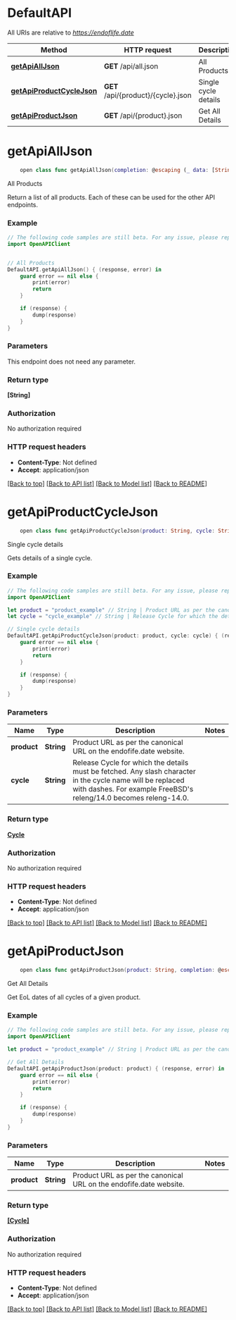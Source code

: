 # DefaultAPI

All URIs are relative to *https://endoflife.date*

Method | HTTP request | Description
------------- | ------------- | -------------
[**getApiAllJson**](DefaultAPI.md#getapialljson) | **GET** /api/all.json | All Products
[**getApiProductCycleJson**](DefaultAPI.md#getapiproductcyclejson) | **GET** /api/{product}/{cycle}.json | Single cycle details
[**getApiProductJson**](DefaultAPI.md#getapiproductjson) | **GET** /api/{product}.json | Get All Details


# **getApiAllJson**
```swift
    open class func getApiAllJson(completion: @escaping (_ data: [String]?, _ error: Error?) -> Void)
```

All Products

Return a list of all products. Each of these can be used for the other API endpoints.

### Example
```swift
// The following code samples are still beta. For any issue, please report via http://github.com/OpenAPITools/openapi-generator/issues/new
import OpenAPIClient


// All Products
DefaultAPI.getApiAllJson() { (response, error) in
    guard error == nil else {
        print(error)
        return
    }

    if (response) {
        dump(response)
    }
}
```

### Parameters
This endpoint does not need any parameter.

### Return type

**[String]**

### Authorization

No authorization required

### HTTP request headers

 - **Content-Type**: Not defined
 - **Accept**: application/json

[[Back to top]](#) [[Back to API list]](../README.md#documentation-for-api-endpoints) [[Back to Model list]](../README.md#documentation-for-models) [[Back to README]](../README.md)

# **getApiProductCycleJson**
```swift
    open class func getApiProductCycleJson(product: String, cycle: String, completion: @escaping (_ data: Cycle?, _ error: Error?) -> Void)
```

Single cycle details

Gets details of a single cycle.

### Example
```swift
// The following code samples are still beta. For any issue, please report via http://github.com/OpenAPITools/openapi-generator/issues/new
import OpenAPIClient

let product = "product_example" // String | Product URL as per the canonical URL on the endofife.date website.
let cycle = "cycle_example" // String | Release Cycle for which the details must be fetched. Any slash character in the cycle name will be replaced with dashes. For example FreeBSD's releng/14.0 becomes releng-14.0.

// Single cycle details
DefaultAPI.getApiProductCycleJson(product: product, cycle: cycle) { (response, error) in
    guard error == nil else {
        print(error)
        return
    }

    if (response) {
        dump(response)
    }
}
```

### Parameters

Name | Type | Description  | Notes
------------- | ------------- | ------------- | -------------
 **product** | **String** | Product URL as per the canonical URL on the endofife.date website. | 
 **cycle** | **String** | Release Cycle for which the details must be fetched. Any slash character in the cycle name will be replaced with dashes. For example FreeBSD&#39;s releng/14.0 becomes releng-14.0. | 

### Return type

[**Cycle**](Cycle.md)

### Authorization

No authorization required

### HTTP request headers

 - **Content-Type**: Not defined
 - **Accept**: application/json

[[Back to top]](#) [[Back to API list]](../README.md#documentation-for-api-endpoints) [[Back to Model list]](../README.md#documentation-for-models) [[Back to README]](../README.md)

# **getApiProductJson**
```swift
    open class func getApiProductJson(product: String, completion: @escaping (_ data: [Cycle]?, _ error: Error?) -> Void)
```

Get All Details

Get EoL dates of all cycles of a given product.

### Example
```swift
// The following code samples are still beta. For any issue, please report via http://github.com/OpenAPITools/openapi-generator/issues/new
import OpenAPIClient

let product = "product_example" // String | Product URL as per the canonical URL on the endofife.date website.

// Get All Details
DefaultAPI.getApiProductJson(product: product) { (response, error) in
    guard error == nil else {
        print(error)
        return
    }

    if (response) {
        dump(response)
    }
}
```

### Parameters

Name | Type | Description  | Notes
------------- | ------------- | ------------- | -------------
 **product** | **String** | Product URL as per the canonical URL on the endofife.date website. | 

### Return type

[**[Cycle]**](Cycle.md)

### Authorization

No authorization required

### HTTP request headers

 - **Content-Type**: Not defined
 - **Accept**: application/json

[[Back to top]](#) [[Back to API list]](../README.md#documentation-for-api-endpoints) [[Back to Model list]](../README.md#documentation-for-models) [[Back to README]](../README.md)

